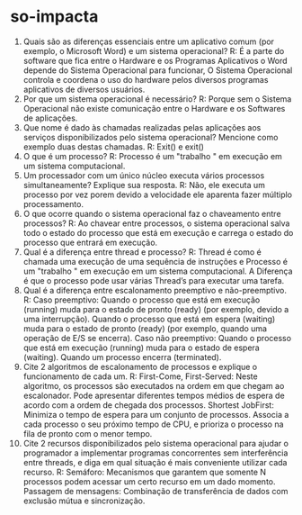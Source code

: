 # so-impacta

1.	Quais são as diferenças essenciais entre um aplicativo comum (por exemplo, o Microsoft Word) e um sistema operacional?
 R: É a parte do software que fica entre o Hardware e os Programas Aplicativos o Word depende do Sistema Operacional para funcionar, 
 O Sistema Operacional controla e coordena o uso do hardware pelos diversos programas aplicativos de diversos usuários.
2.	Por que um sistema operacional é necessário? R: Porque sem o Sistema Operacional não existe comunicação entre o Hardware e os 
Softwares de aplicações.
3.	Que nome é dado às chamadas realizadas pelas aplicações aos serviços disponibilizados pelo sistema operacional? Mencione como
    exemplo duas destas chamadas. 
R: Exit() e exit()
4.	O que é um processo? R: Processo é um "trabalho " em execução em um sistema computacional.
5.	Um processador com um único núcleo executa vários processos simultaneamente? Explique sua resposta.
R: Não, ele executa um processo por vez porem devido a velocidade ele aparenta fazer múltiplo processamento.
6.	O que ocorre quando o sistema operacional faz o chaveamento entre processos? R: Ao chavear entre processos, o sistema operacional 
salva todo o estado do processo que está em execução e carrega o estado do processo que entrará em execução.
7.	Qual é a diferença entre thread e processo? R: Thread é como é chamada uma execução de uma sequência de instruções e Processo é
um "trabalho " em execução em um sistema computacional. A Diferença é que o processo pode usar várias Thread’s para executar uma tarefa.
8.	Qual é a diferença entre escalonamento preemptivo e não-preemptivo.
R: Caso preemptivo: Quando o processo que está em execução 
(running) muda para o estado de pronto (ready) (por exemplo, devido a uma interrupção). Quando o processo que está em espera (waiting) 
muda para o estado de pronto (ready) (por exemplo, quando uma operação de E/S se encerra). Caso não preemptivo: Quando o processo que
está em execução (running) muda para o estado de espera (waiting). Quando um processo encerra (terminated).
9.	Cite 2 algoritmos de escalonamento de processos e explique o funcionamento de cada um. R: First-Come, First-Served: Neste algoritmo,
os processos são executados na ordem em que chegam ao escalonador. Pode apresentar diferentes tempos médios de espera de acordo com a
ordem de chegada dos processos. Shortest JobFirst: Minimiza o tempo de espera para um conjunto de processos. Associa a cada processo o 
seu próximo tempo de CPU, e prioriza o processo na fila de pronto com o menor tempo.
10.	Cite 2 recursos disponibilizados pelo sistema operacional para ajudar o programador a implementar programas concorrentes 
 sem interferência entre threads, e diga em qual situação é mais conveniente utilizar cada recurso.
R: Semáforo: Mecanismos que garantem que somente N processos podem acessar um certo recurso em um dado momento. 
Passagem de mensagens: Combinação de transferência de dados com exclusão mútua e sincronização.

